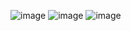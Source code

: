 ![image](https://github.com/Ayanabha1/6-Companies-30-Days-Challenge/assets/63809278/f47549c2-6c49-4ccd-a19d-e0e8e0ccb062)
![image](https://github.com/Ayanabha1/6-Companies-30-Days-Challenge/assets/63809278/842c0e78-4822-426c-a766-dc64689fd880)
![image](https://github.com/Ayanabha1/6-Companies-30-Days-Challenge/assets/63809278/89465e4d-4fe5-41de-9a2b-1992cafcbba4)
